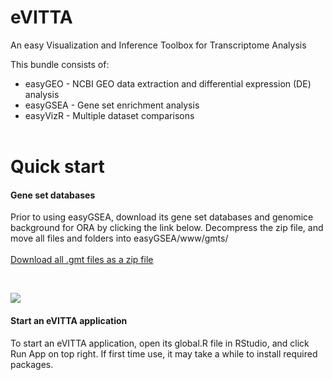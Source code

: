 # eVITTA

An easy Visualization and Inference Toolbox for Transcriptome Analysis

This bundle consists of:

- easyGEO - NCBI GEO data extraction and differential expression (DE) analysis
- easyGSEA - Gene set enrichment analysis
- easyVizR - Multiple dataset comparisons  
&nbsp;

# Quick start
#### Gene set databases
Prior to using easyGSEA, download its gene set databases and genomice background for ORA by clicking the link below. Decompress the zip file, and move all files and folders into easyGSEA/www/gmts/
<br><br>
[Download all .gmt files as a zip file](https://tau.cmmt.ubc.ca/eVITTA/easyGSEA/gmts/gene_sets_databases.zip)

&nbsp;

![](https://tau.cmmt.ubc.ca/eVITTA/easyGSEA/markdown_picture.jpg?)

#### Start an eVITTA application
To start an eVITTA application, open its global.R file in RStudio, and click Run App on top right. If first time use, it may take a while to install required packages.
